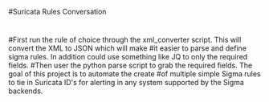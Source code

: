 #Suricata Rules Conversation
#
#First run the rule of choice through the xml_converter script. This will convert the XML to JSON which will make #it easier to parse and define sigma rules. In addition could use something like JQ to only the required fields. 
#Then user the python parse script to grab the required fields. The goal of this project is to automate the create #of multiple simple Sigma rules to tie in Suricata ID's for alerting in any system supported by the Sigma backends. 